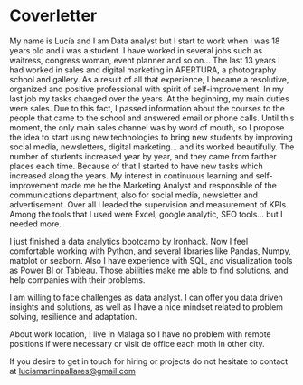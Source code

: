 # Coverletter

My name is Lucía and I am Data analyst but I start to work when i was 18 years old and i was a student. I have worked in several jobs such as waitress, congress woman, event planner and so on... The last 13 years I had worked in sales and digital marketing in APERTURA, a photography school and gallery. As a result of all that experience, I became a resolutive, organized and positive professional with spirit of self-improvement. 
In my last job my tasks changed over the years. At the beginning, my main duties were sales. Due to this fact, I passed information about the courses to the people that came to the school and answered email or phone calls. Until this moment, the only main sales channel was by word of mouth, so I propose the idea to start using new technologies to bring new students by improving social media, newsletters, digital marketing… and its worked beautifully. The number of students increased year by year, and they came from farther places each time.  Because of that I started to have new tasks which increased along the years. My interest in continuous learning and self-improvement made me be the Marketing Analyst and responsible of the communications department, also for social media, newsletter and advertisement. Over all I leaded the supervision and measurement of KPIs. Among the tools that I used were Excel, google analytic, SEO tools... but I needed more. 

I just finished a data analytics bootcamp by Ironhack. Now I feel comfortable working with Python, and several libraries like Pandas, Numpy, matplot or seaborn. Also I have experience with SQL, and visualization tools as Power BI or Tableau. Those abilities make me able to find solutions, and help companies with their problems.

I am willing to face challenges as data analyst. I can offer you data driven insights and solutions, as well as I have a nice mindset related to problem solving, resilience and adaptation.

About work location, I live in Malaga so I have no problem with remote positions if were necessary or visit de office each moth in other city.

If you desire to get in touch for hiring or projects do not hesitate to contact at luciamartinpallares@gmail.com



